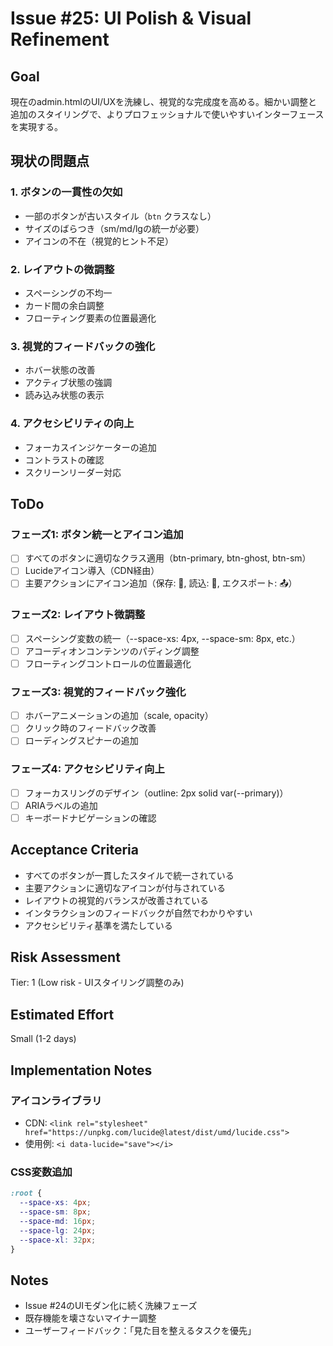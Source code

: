 # Issue #25: UI Polish & Visual Refinement

## Goal

現在のadmin.htmlのUI/UXを洗練し、視覚的な完成度を高める。細かい調整と追加のスタイリングで、よりプロフェッショナルで使いやすいインターフェースを実現する。

## 現状の問題点

### 1. ボタンの一貫性の欠如
- 一部のボタンが古いスタイル（`btn` クラスなし）
- サイズのばらつき（sm/md/lgの統一が必要）
- アイコンの不在（視覚的ヒント不足）

### 2. レイアウトの微調整
- スペーシングの不均一
- カード間の余白調整
- フローティング要素の位置最適化

### 3. 視覚的フィードバックの強化
- ホバー状態の改善
- アクティブ状態の強調
- 読み込み状態の表示

### 4. アクセシビリティの向上
- フォーカスインジケーターの追加
- コントラストの確認
- スクリーンリーダー対応

## ToDo

### フェーズ1: ボタン統一とアイコン追加
- [ ] すべてのボタンに適切なクラス適用（btn-primary, btn-ghost, btn-sm）
- [ ] Lucideアイコン導入（CDN経由）
- [ ] 主要アクションにアイコン追加（保存: 💾, 読込: 📁, エクスポート: 📤）

### フェーズ2: レイアウト微調整
- [ ] スペーシング変数の統一（--space-xs: 4px, --space-sm: 8px, etc.）
- [ ] アコーディオンコンテンツのパディング調整
- [ ] フローティングコントロールの位置最適化

### フェーズ3: 視覚的フィードバック強化
- [ ] ホバーアニメーションの追加（scale, opacity）
- [ ] クリック時のフィードバック改善
- [ ] ローディングスピナーの追加

### フェーズ4: アクセシビリティ向上
- [ ] フォーカスリングのデザイン（outline: 2px solid var(--primary)）
- [ ] ARIAラベルの追加
- [ ] キーボードナビゲーションの確認

## Acceptance Criteria

- すべてのボタンが一貫したスタイルで統一されている
- 主要アクションに適切なアイコンが付与されている
- レイアウトの視覚的バランスが改善されている
- インタラクションのフィードバックが自然でわかりやすい
- アクセシビリティ基準を満たしている

## Risk Assessment

Tier: 1 (Low risk - UIスタイリング調整のみ)

## Estimated Effort

Small (1-2 days)

## Implementation Notes

### アイコンライブラリ
- CDN: `<link rel="stylesheet" href="https://unpkg.com/lucide@latest/dist/umd/lucide.css">`
- 使用例: `<i data-lucide="save"></i>`

### CSS変数追加
```css
:root {
  --space-xs: 4px;
  --space-sm: 8px;
  --space-md: 16px;
  --space-lg: 24px;
  --space-xl: 32px;
}
```

## Notes

- Issue #24のUIモダン化に続く洗練フェーズ
- 既存機能を壊さないマイナー調整
- ユーザーフィードバック：「見た目を整えるタスクを優先」
